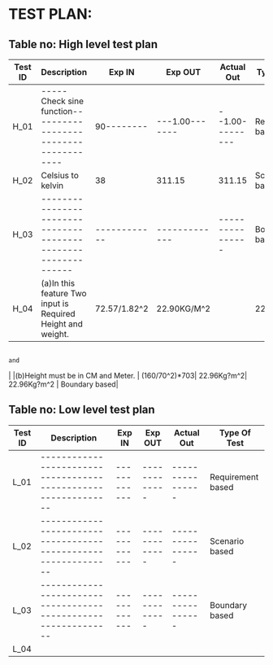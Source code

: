 # TEST PLAN:

## Table no: High level test plan

| **Test ID** | **Description**                                              | **Exp IN** | **Exp OUT** | **Actual Out** |**Type Of Test**  |    
|-------------|--------------------------------------------------------------|------------|-------------|----------------|------------------|
|  H_01       |-----Check sine function--------------------------------------|  90--------|---1.00-------|--1.00---------|Requirement based |
|  H_02       |                Celsius to kelvin                             |      38    |    311.15    |     311.15    |Scenario based    |
|  H_03       |--------------------------------------------------------------|  ------------|-------------|----------------|Boundary based    |
| H_04        |(a)In this feature Two input is Required Height and weight.   | 72.57/1.82^2|22.90KG/M^2   ||22.90KG/M^2 |  Requirement base
                                                                                                                                and 
|             |(b)Height must be in CM and Meter.                            | (160/70^2)*703| 22.96Kg?m^2| 22.96Kg?m^2  |  Boundary based|

## Table no: Low level test plan

| **Test ID** | **Description**                                              | **Exp IN** | **Exp OUT** | **Actual Out** |**Type Of Test**  |    
|-------------|--------------------------------------------------------------|------------|-------------|----------------|------------------|
|  L_01       |--------------------------------------------------------------|  ------------|-------------|----------------|Requirement based |
|  L_02       |--------------------------------------------------------------|  ------------|-------------|----------------|Scenario based    |
|  L_03       |--------------------------------------------------------------|  ------------|-------------|----------------|Boundary based    |
|L_04         |
